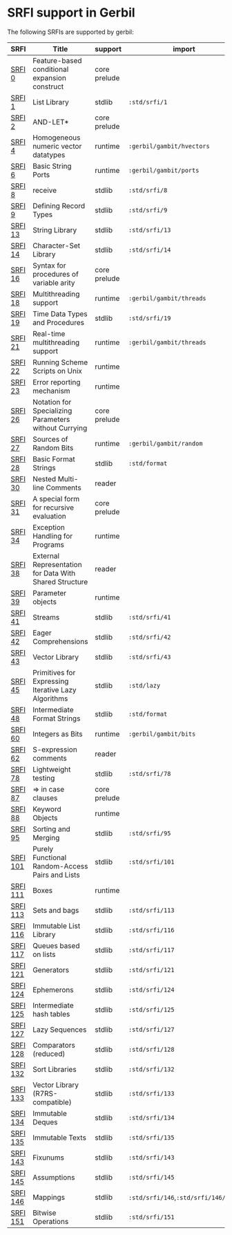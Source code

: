 # SRFI support in Gerbil

The following SRFIs are supported by gerbil:

| SRFI                                                     | Title                                                  | support      | import                    |
|----------------------------------------------------------|--------------------------------------------------------|--------------|---------------------------|
| [SRFI  0](https://srfi.schemers.org/srfi-0/srfi-0.html)  | Feature-based conditional expansion construct          | core prelude |                           |
| [SRFI  1](https://srfi.schemers.org/srfi-1/srfi-1.html)  | List Library                                           | stdlib       | `:std/srfi/1`             |
| [SRFI  2](https://srfi.schemers.org/srfi-2/srfi-2.html)  | AND-LET*                                               | core prelude |                           |
| [SRFI  4](https://srfi.schemers.org/srfi-4/srfi-4.html)  | Homogeneous numeric vector datatypes                   | runtime      | `:gerbil/gambit/hvectors` |
| [SRFI  6](https://srfi.schemers.org/srfi-6/srfi-6.html)  | Basic String Ports                                     | runtime      | `:gerbil/gambit/ports`    |
| [SRFI  8](https://srfi.schemers.org/srfi-8/srfi-8.html)  | receive                                                | stdlib       | `:std/srfi/8`             |
| [SRFI  9](https://srfi.schemers.org/srfi-9/srfi-9.html)  | Defining Record Types                                  | stdlib       | `:std/srfi/9`             |
| [SRFI 13](https://srfi.schemers.org/srfi-13/srfi-13.html)  | String Library                                         | stdlib       | `:std/srfi/13`            |
| [SRFI 14](https://srfi.schemers.org/srfi-14/srfi-14.html)  | Character-Set Library                                  | stdlib       | `:std/srfi/14`            |
| [SRFI 16](https://srfi.schemers.org/srfi-16/srfi-16.html)  | Syntax for procedures of variable arity                | core prelude |                           |
| [SRFI 18](https://srfi.schemers.org/srfi-18/srfi-18.html)  | Multithreading support                                 | runtime      | `:gerbil/gambit/threads`  |
| [SRFI 19](https://srfi.schemers.org/srfi-19/srfi-19.html)  | Time Data Types and Procedures                         | stdlib       | `:std/srfi/19`            |
| [SRFI 21](https://srfi.schemers.org/srfi-21/srfi-21.html)  | Real-time multithreading support                       | runtime      | `:gerbil/gambit/threads`  |
| [SRFI 22](https://srfi.schemers.org/srfi-22/srfi-22.html)  | Running Scheme Scripts on Unix                         | runtime      |                           |
| [SRFI 23](https://srfi.schemers.org/srfi-23/srfi-23.html)  | Error reporting mechanism                              | runtime      |                           |
| [SRFI 26](https://srfi.schemers.org/srfi-26/srfi-26.html)  | Notation for Specializing Parameters without Currying  | core prelude |                           |
| [SRFI 27](https://srfi.schemers.org/srfi-27/srfi-27.html)  | Sources of Random Bits                                 | runtime      | `:gerbil/gambit/random`   |
| [SRFI 28](https://srfi.schemers.org/srfi-28/srfi-28.html)  | Basic Format Strings                                   | stdlib       | `:std/format`             |
| [SRFI 30](https://srfi.schemers.org/srfi-30/srfi-30.html)  | Nested Multi-line Comments                             | reader       |                           |
| [SRFI 31](https://srfi.schemers.org/srfi-31/srfi-31.html)  | A special form for recursive evaluation                | core prelude |                           |
| [SRFI 34](https://srfi.schemers.org/srfi-34/srfi-34.html)  | Exception Handling for Programs                        | runtime      |                           |
| [SRFI 38](https://srfi.schemers.org/srfi-38/srfi-38.html)  | External Representation for Data With Shared Structure | reader       |                           |
| [SRFI 39](https://srfi.schemers.org/srfi-39/srfi-39.html)  | Parameter objects                                      | runtime      |                           |
| [SRFI 41](https://srfi.schemers.org/srfi-41/srfi-41.html)  | Streams                                                | stdlib       | `:std/srfi/41`            |
| [SRFI 42](https://srfi.schemers.org/srfi-42/srfi-42.html)  | Eager Comprehensions                                   | stdlib       | `:std/srfi/42`            |
| [SRFI 43](https://srfi.schemers.org/srfi-43/srfi-43.html)  | Vector Library                                         | stdlib       | `:std/srfi/43`            |
| [SRFI 45](https://srfi.schemers.org/srfi-45/srfi-45.html)  | Primitives for Expressing Iterative Lazy Algorithms    | stdlib       | `:std/lazy`               |
| [SRFI 48](https://srfi.schemers.org/srfi-48/srfi-48.html)  | Intermediate Format Strings                            | stdlib       | `:std/format`             |
| [SRFI 60](https://srfi.schemers.org/srfi-60/srfi-60.html)  | Integers as Bits                                       | runtime      | `:gerbil/gambit/bits`     |
| [SRFI 62](https://srfi.schemers.org/srfi-62/srfi-62.html)  | S-expression comments                                  | reader       |                           |
| [SRFI 78](https://srfi.schemers.org/srfi-78/srfi-78.html)  | Lightweight testing                                    | stdlib       | `:std/srfi/78`            |
| [SRFI 87](https://srfi.schemers.org/srfi-87/srfi-87.html)  | => in case clauses                                     | core prelude |                           |
| [SRFI 88](https://srfi.schemers.org/srfi-88/srfi-88.html)  | Keyword Objects                                        | runtime      |                           |
| [SRFI 95](https://srfi.schemers.org/srfi-95/srfi-95.html)  | Sorting and Merging                                    | stdlib       | `:std/srfi/95`            |
| [SRFI 101](https://srfi.schemers.org/srfi-101/srfi-101.html) | Purely Functional Random-Access Pairs and Lists        | stdlib       | `:std/srfi/101`           |
| [SRFI 111](https://srfi.schemers.org/srfi-111/srfi-111.html) | Boxes                                                  | runtime      |                           |
| [SRFI 113](https://srfi.schemers.org/srfi-113/srfi-113.html) | Sets and bags                                          | stdlib       | `:std/srfi/113`           |
| [SRFI 116](https://srfi.schemers.org/srfi-116/srfi-116.html) | Immutable List Library                                 | stdlib       | `:std/srfi/116`           |
| [SRFI 117](https://srfi.schemers.org/srfi-117/srfi-117.html) | Queues based on lists                                  | stdlib       | `:std/srfi/117`           |
| [SRFI 121](https://srfi.schemers.org/srfi-121/srfi-121.html) | Generators                                             | stdlib       | `:std/srfi/121`           |
| [SRFI 124](https://srfi.schemers.org/srfi-124/srfi-124.html) | Ephemerons                                             | stdlib       | `:std/srfi/124`           |
| [SRFI 125](https://srfi.schemers.org/srfi-125/srfi-125.html) | Intermediate hash tables                               | stdlib       | `:std/srfi/125`           |
| [SRFI 127](https://srfi.schemers.org/srfi-127/srfi-127.html) | Lazy Sequences                                         | stdlib       | `:std/srfi/127`           |
| [SRFI 128](https://srfi.schemers.org/srfi-128/srfi-128.html) | Comparators (reduced)                                  | stdlib       | `:std/srfi/128`           |
| [SRFI 132](https://srfi.schemers.org/srfi-132/srfi-132.html) | Sort Libraries                                         | stdlib       | `:std/srfi/132`           |
| [SRFI 133](https://srfi.schemers.org/srfi-133/srfi-133.html) | Vector Library (R7RS-compatible)                       | stdlib       | `:std/srfi/133`           |
| [SRFI 134](https://srfi.schemers.org/srfi-134/srfi-134.html) | Immutable Deques                                       | stdlib       | `:std/srfi/134`           |
| [SRFI 135](https://srfi.schemers.org/srfi-135/srfi-135.html) | Immutable Texts                                        | stdlib       | `:std/srfi/135`           |
| [SRFI 143](https://srfi.schemers.org/srfi-143/srfi-143.html) | Fixunums                                               | stdlib       | `:std/srfi/143`           |
| [SRFI 145](https://srfi.schemers.org/srfi-145/srfi-145.html) | Assumptions                                            | stdlib       | `:std/srfi/145`           |
| [SRFI 146](https://srfi.schemers.org/srfi-146/srfi-146.html) | Mappings                                               | stdlib       | `:std/srfi/146`,`:std/srfi/146/hash` |
| [SRFI 151](https://srfi.schemers.org/srfi-151/srfi-151.html) | Bitwise Operations                                          | stdlib       | `:std/srfi/151`           |
